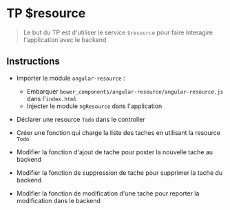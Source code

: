# TP $resource
> Le but du TP est d'utiliser le service `$resource` pour faire interagire l'application avec le backend

## Instructions

- Importer le module `angular-resource` :
  - Embarquer `bower_components/angular-resource/angular-resource.js` dans l'`index.html`
  - Injecter le module `ngResource` dans l'application
  
- Déclarer une resource `Todo` dans le controller
- Créer une fonction qui charge la liste des taches en utilisant la resource `Todo`
- Modifier la fonction d'ajout de tache pour poster la nouvelle tache au backend
- Modifier la fonction de suppression de tache pour supprimer la tache du backend
- Modifier la fonction de modification d'une tache pour reporter la modification dans le backend